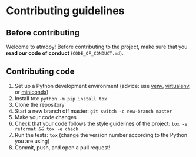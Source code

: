 Contributing guidelines
=======================

Before contributing
-------------------

Welcome to atmopy! Before contributing to the project,
make sure that you **read our code of conduct** (`CODE_OF_CONDUCT.md`).


Contributing code
-----------------

1. Set up a Python development environment
   (advice: use [venv](https://docs.python.org/y/library/venv.html),
   [virtualenv](https://virtualenv.pypa.io/), or [miniconda](https://docs.conda.io/en/latest/miniconda.html))
2. Install tox: `python -m pip install tox`
3. Clone the repository
4. Start a new branch off master: `git switch -c new-branch master`
5. Make your code changes
6. Check that your code follows the style guidelines of the project: `tox -e reformat && tox -e check`
7. Run the tests: `tox`
   (change the version number according to the Python you are using)
8. Commit, push, and open a pull request!
